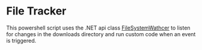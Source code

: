  # File Tracker

This powershell script uses the .NET api class [FileSystemWathcer](https://docs.microsoft.com/en-us/dotnet/api/system.io.filesystemwatcher?view=netframework-4.8) to listen for changes in the downloads directory and run custom code when an event is triggered. 
